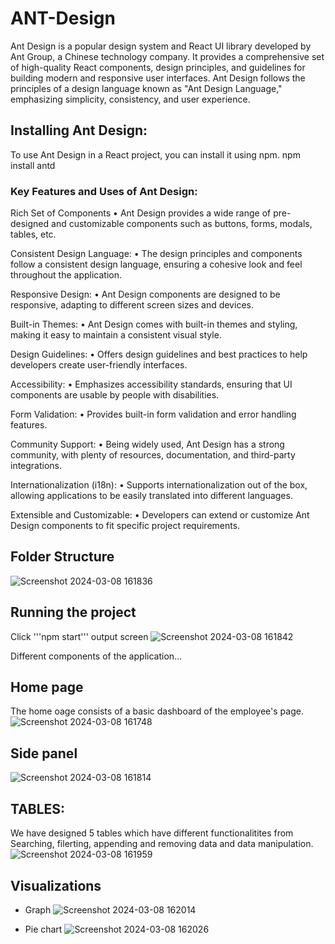 # ANT-Design

Ant Design is a popular design system and React UI library developed by Ant Group, a Chinese technology company. It provides a comprehensive set of high-quality React components, design principles, and guidelines for building modern and responsive user interfaces. Ant Design follows the principles of a design language known as "Ant Design Language," emphasizing simplicity, consistency, and user experience.

## Installing Ant Design:

To use Ant Design in a React project, you can install it using npm. npm install antd

### Key Features and Uses of Ant Design:
 
Rich Set of Components • Ant Design provides a wide range of pre-designed and customizable components such as buttons, forms, modals, tables, etc.

Consistent Design Language: • The design principles and components follow a consistent design language, ensuring a cohesive look and feel throughout the application.

Responsive Design: • Ant Design components are designed to be responsive, adapting to different screen sizes and devices.

Built-in Themes: • Ant Design comes with built-in themes and styling, making it easy to maintain a consistent visual style.

Design Guidelines: • Offers design guidelines and best practices to help developers create user-friendly interfaces.

Accessibility: • Emphasizes accessibility standards, ensuring that UI components are usable by people with disabilities.

Form Validation: • Provides built-in form validation and error handling features.

Community Support: • Being widely used, Ant Design has a strong community, with plenty of resources, documentation, and third-party integrations.

Internationalization (i18n): • Supports internationalization out of the box, allowing applications to be easily translated into different languages.

Extensible and Customizable: • Developers can extend or customize Ant Design components to fit specific project requirements.

## Folder Structure
![Screenshot 2024-03-08 161836](https://github.com/jagadekmeesala/ANT-Design/assets/85881386/9f7b63df-dcc8-4ffd-8575-de0e54c04573)

## Running the project
Click '''npm start'''
output screen
![Screenshot 2024-03-08 161842](https://github.com/jagadekmeesala/ANT-Design/assets/85881386/11c6f57f-80b5-4e91-b901-26d03cc4ab20)

Different components of the application...

## Home page
The home oage consists of a basic dashboard of the employee's page.
![Screenshot 2024-03-08 161748](https://github.com/jagadekmeesala/ANT-Design/assets/85881386/9cdd57e0-9cc8-431b-bdef-e6d436d9455c)

## Side panel
![Screenshot 2024-03-08 161814](https://github.com/jagadekmeesala/ANT-Design/assets/85881386/c9aed041-b42d-46ed-a0f2-7ffe218bcf65)

## TABLES:
We have designed 5 tables which have different functionalitites from Searching, filerting, appending and removing data and data manipulation.
![Screenshot 2024-03-08 161959](https://github.com/jagadekmeesala/ANT-Design/assets/85881386/c3fd5861-669c-4e83-83d3-20f660ce2d9c)

## Visualizations
- Graph
  ![Screenshot 2024-03-08 162014](https://github.com/jagadekmeesala/ANT-Design/assets/85881386/34c22e39-ce6b-43bf-aac8-24a4efb5c2ec)

- Pie chart
  ![Screenshot 2024-03-08 162026](https://github.com/jagadekmeesala/ANT-Design/assets/85881386/4a9802d4-d3bc-405b-a29e-680b6965fcc7)
